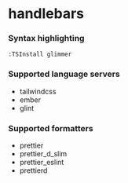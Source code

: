 # handlebars
<!--- THIS DOCUMENT IS AUTOMATICALLY GENERATED, DON'T EDIT IT -->

### Syntax highlighting

```vim
:TSInstall glimmer
```

### Supported language servers

- tailwindcss
- ember
- glint

### Supported formatters

- prettier
- prettier_d_slim
- prettier_eslint
- prettierd
